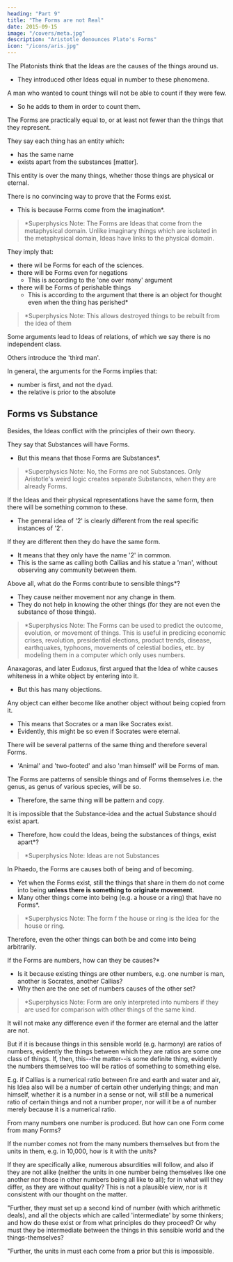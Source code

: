 ```yaml
---
heading: "Part 9"
title: "The Forms are not Real"
date: 2015-09-15
image: "/covers/meta.jpg"
description: "Aristotle denounces Plato's Forms"
icon: "/icons/aris.jpg"
---
```



The Platonists think that the Ideas are the causes of the things around us. 
- They introduced other Ideas equal in number to these phenomena. 

A man who wanted to count things will not be able to count if they were few.
- So he adds to them in order to count them. <!-- thought he would not be able to do it while they were few, but tried to count them when he had added to their number.  -->

The Forms are practically equal to, or at least not fewer than the things that they represent.<!-- , in trying to explain which these thinkers proceeded from them to the Forms.  -->

They say each thing has an entity which:
- has the same name
- exists apart from the substances [matter]. 

This entity is over the many things, whether those things are physical or eternal. <!-- and so also in the case of all other groups there is a one over many, whether the many are in this world or are eternal. -->

There is no convincing way to prove that the Forms exist. 
- This is because Forms come from the imagination*. 


> *Superphysics Note: The Forms are Ideas that come from the metaphysical domain. Unlike imaginary things which are isolated in the metaphysical domain, Ideas have links to the physical domain. 

<!-- For from something no inference necessarily follows, and from something arise Forms even of things of which we think have no Forms.  -->

They imply that:
- there wil be Forms for each of the sciences. 
- there will be Forms even for negations
  - This is according to the 'one over many' argument
- there will be Forms of perishable things 
  - This is according to the argument that there is an object for thought even when the thing has perished*

> *Superphysics Note: This allows destroyed things to be rebuilt from the idea of them


Some arguments lead to Ideas of relations, of which we say there is no independent class. 

Others introduce the 'third man'.

In general, the arguments for the Forms <!-- destroy the things for whose existence we are more zealous than for the existence of the Ideas. It --> implies that:
- number is first, and not the dyad. 
- the relative is prior to the absolute

<!-- all the other points on which certain people by following out the opinions held about  -->

## Forms vs Substance

Besides, the Ideas conflict with the principles of their own theory.

They say that Substances will have Forms. 
- But this means that those Forms are Substances*. 


> *Superphysics Note: No, the Forms are not Substances. Only Aristotle's weird logic creates separate Substances, when they are already Forms. 


<!-- (for the concept is single not only in the case of substances but also in the other cases, and there are sciences not only of substance but also of other things, and a thousand other such difficulties confront them).  -->

<!-- But if Forms can be shared in there must be Ideas of substances only. For they are not shared in incidentally, but a thing must share in its Form as in something not predicated of a subject (by 'being shared in incidentally' 

If a thing shares in 'double itself', it shares also in 'eternal' incidentally. 

'Eternal' happens to be predicable of the 'double'.  -->

<!-- Therefore, the Forms will be substance. But the same terms indicate substance in this and in the ideal world (or what will be the meaning of saying that there is something apart from the particulars-the one over many?.  -->

If the Ideas and their physical representations <!-- particulars that share in them --> have the same form, then there will be something common to these. 
- The general idea of '2' is clearly different from the real specific instances of '2'.  <!-- in the perishable 2's or in those which are many but eternal, and not the same in the '2' itself' as in the particular 2?  -->

If they are different then they do have the same form. 
- It means that they only have the name '2' in common. 
- This is the same as calling both Callias and his statue a 'man', without observing any community between them.

Above all, what do the Forms contribute to sensible things*? 

<!-- , either to those that are eternal or to those that come into being and cease to be.  -->

- They cause neither movement nor any change in them. 
- They do not help in knowing the other things (for they are not even the substance of those things).

> *Superphysics Note: The Forms can be used to predict the outcome, evolution, or movement of things. This is useful in predicing economic crises, revolution, presidential elections, product trends, disease, earthquakes, typhoons, movements of celestial bodies, etc. by modeling them in a computer which only uses numbers.   


<!--  these, else they would have been in them), or towards their being, if they are not in the particulars which share in them; though if they were, they might be thought to be causes, as white  its composition.  -->

Anaxagoras, and later Eudoxus, first argued that the Idea of white causes whiteness in a white object by entering into it. 
- But this has many objections.

<!-- But, further, all other things cannot come from the Forms in any of the usual senses of 'from'. And to say that they are patterns and the other things share in them is to use empty words and poetical metaphors. For what is it that works, looking to the Ideas?  -->

Any object can either become like another object without being copied from it. 
- This means that Socrates or a man like Socrates exist.
- Evidently, this might be so even if Socrates were eternal. 

There will be several patterns of the same thing and therefore several Forms.
- 'Animal' and 'two-footed' and also 'man himself' will be Forms of man. 

The Forms are patterns of sensible things and of Forms themselves i.e. the genus, as genus of various species, will be so. 
- Therefore, the same thing will be pattern and copy.

It is impossible that the Substance-idea and the actual Substance should exist apart. 
- Therefore, how could the Ideas, being the substances of things, exist apart*? 

> *Superphysics Note: Ideas are not Substances


In Phaedo, the Forms are causes both of being and of becoming. 
- Yet when the Forms exist, still the things that share in them do not come into being **unless there is something to originate movement**.
- Many other things come into being (e.g. a house or a ring) that have no Forms*.


> *Superphysics Note: The form f the house or ring is the idea for the house or ring.


Therefore, even the other things can both be and come into being arbitrarily.

<!-- owing to such causes as produce the things just mentioned. -->

If the Forms are numbers, how can they be causes?* 
- Is it because existing things are other numbers, e.g. one number is man, another is Socrates, another Callias? 
- Why then are the one set of numbers causes of the other set? 

> *Superphysics Note: Form are only interpreted into numbers if they are used for comparison with other things of the same kind. 



It will not make any difference even if the former are eternal and the latter are not. 

But if it is because things in this sensible world (e.g. harmony) are ratios of numbers, evidently the things between which they are ratios are some one class of things. If, then, this--the matter--is some definite thing, evidently the numbers themselves too will be ratios of something to something else. 

E.g. if Callias is a numerical ratio between fire and earth and water and air, his Idea also will be a number of certain other underlying things; and man himself, whether it is a number in a sense or not, will still be a numerical ratio of certain things and not a number proper, nor will it be a of number merely because it is a numerical ratio.

From many numbers one number is produced. But how can one Form come from many Forms? 

If the number comes not from the many numbers themselves but from the units in them, e.g. in 10,000, how is it with the units? 

If they are specifically alike, numerous absurdities will follow, and also if they are not alike (neither the units in one number being themselves like one another nor those in other numbers being all like to all); for in what will they differ, as they are without quality? This is not a plausible view, nor is it consistent with our thought on the matter.

"Further, they must set up a second kind of number (with which arithmetic deals), and all the objects which are called 'intermediate' by some thinkers; and how do these exist or from what principles do they proceed? Or why must they be intermediate between the things in this sensible world and the things-themselves?

"Further, the units in must each come from a prior but this is impossible.
